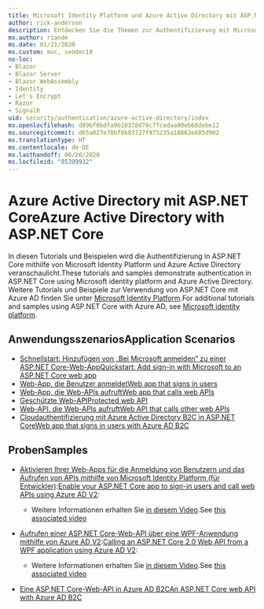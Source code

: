 ```yaml
---
title: Microsoft Identity Platform und Azure Active Directory mit ASP.NET Core
author: rick-anderson
description: Entdecken Sie die Themen zur Authentifizierung mit Microsoft Identity Platform, Azure Active Directory für Web-Apps und APIs in ASP.NET Core.
ms.author: riande
ms.date: 01/21/2020
ms.custom: mvc, seodec18
no-loc:
- Blazor
- Blazor Server
- Blazor WebAssembly
- Identity
- Let's Encrypt
- Razor
- SignalR
uid: security/authentication/azure-active-directory/index
ms.openlocfilehash: d89bf0bdfa9b10378d78c7fcedaa80eb68debe12
ms.sourcegitcommit: d65a027e78bf0b83727f975235a18863e685d902
ms.translationtype: HT
ms.contentlocale: de-DE
ms.lasthandoff: 06/26/2020
ms.locfileid: "85399932"
---
```

# <a name="azure-active-directory-with-aspnet-core"></a><span data-ttu-id="cf077-103">Azure Active Directory mit ASP.NET Core</span><span class="sxs-lookup"><span data-stu-id="cf077-103">Azure Active Directory with ASP.NET Core</span></span>

<span data-ttu-id="cf077-104">In diesen Tutorials und Beispielen wird die Authentifizierung in ASP.NET Core mithilfe von Microsoft Identity Platform und Azure Active Directory veranschaulicht.</span><span class="sxs-lookup"><span data-stu-id="cf077-104">These tutorials and samples demonstrate authentication in ASP.NET Core using Microsoft identity platform and Azure Active Directory.</span></span> <span data-ttu-id="cf077-105">Weitere Tutorials und Beispiele zur Verwendung von ASP.NET Core mit Azure AD finden Sie unter [Microsoft Identity Platform](/azure/active-directory/develop/).</span><span class="sxs-lookup"><span data-stu-id="cf077-105">For additional tutorials and samples using ASP.NET Core with Azure AD, see [Microsoft identity platform](/azure/active-directory/develop/).</span></span>

## <a name="application-scenarios"></a><span data-ttu-id="cf077-106">Anwendungsszenarios</span><span class="sxs-lookup"><span data-stu-id="cf077-106">Application Scenarios</span></span>

* [<span data-ttu-id="cf077-107">Schnellstart: Hinzufügen von „Bei Microsoft anmelden“ zu einer ASP.NET Core-Web-App</span><span class="sxs-lookup"><span data-stu-id="cf077-107">Quickstart: Add sign-in with Microsoft to an ASP.NET Core web app</span></span>](/azure/active-directory/develop/quickstart-v2-aspnet-core-webapp)
* [<span data-ttu-id="cf077-108">Web-App, die Benutzer anmeldet</span><span class="sxs-lookup"><span data-stu-id="cf077-108">Web app that signs in users</span></span>](/azure/active-directory/develop/scenario-web-app-sign-user-overview?tabs=aspnetcore)
* [<span data-ttu-id="cf077-109">Web-App, die Web-APIs aufruft</span><span class="sxs-lookup"><span data-stu-id="cf077-109">Web app that calls web APIs</span></span>](/azure/active-directory/develop/scenario-web-app-call-api-overview)
* [<span data-ttu-id="cf077-110">Geschützte Web-API</span><span class="sxs-lookup"><span data-stu-id="cf077-110">Protected web API</span></span>](/azure/active-directory/develop/scenario-protected-web-api-overview)
* [<span data-ttu-id="cf077-111">Web-API, die Web-APIs aufruft</span><span class="sxs-lookup"><span data-stu-id="cf077-111">Web API that calls other web APIs</span></span>](/azure/active-directory/develop/scenario-web-api-call-api-overview)
* [<span data-ttu-id="cf077-112">Cloudauthentifizierung mit Azure Active Directory B2C in ASP.NET Core</span><span class="sxs-lookup"><span data-stu-id="cf077-112">Web app that signs in users with Azure AD B2C</span></span>](xref:security/authentication/azure-ad-b2c)

## <a name="samples"></a><span data-ttu-id="cf077-113">Proben</span><span class="sxs-lookup"><span data-stu-id="cf077-113">Samples</span></span>

* <span data-ttu-id="cf077-114">[Aktivieren Ihrer Web-Apps für die Anmeldung von Benutzern und das Aufrufen von APIs mithilfe von Microsoft Identity Platform (für Entwickler)](/samples/azure-samples/active-directory-aspnetcore-webapp-openidconnect-v2/enable-webapp-signin/):</span><span class="sxs-lookup"><span data-stu-id="cf077-114">[Enable your ASP.NET Core app to sign-in users and call web APIs using Azure AD V2](/samples/azure-samples/active-directory-aspnetcore-webapp-openidconnect-v2/enable-webapp-signin/):</span></span> 
  * <span data-ttu-id="cf077-115">Weitere Informationen erhalten Sie [in diesem Video](https://channel9.msdn.com/Events/Build/2018/THR5001).</span><span class="sxs-lookup"><span data-stu-id="cf077-115">See [this associated video](https://channel9.msdn.com/Events/Build/2018/THR5001)</span></span>

* <span data-ttu-id="cf077-116">[Aufrufen einer ASP.NET Core-Web-API über eine WPF-Anwendung mithilfe von Azure AD V2](/samples/azure-samples/active-directory-dotnet-native-aspnetcore-v2/calling-an-aspnet-core-web-api-from-a-wpf-application-using-azure-ad-v2/):</span><span class="sxs-lookup"><span data-stu-id="cf077-116">[Calling an ASP.NET Core 2.0 Web API from a WPF application using Azure AD V2](/samples/azure-samples/active-directory-dotnet-native-aspnetcore-v2/calling-an-aspnet-core-web-api-from-a-wpf-application-using-azure-ad-v2/):</span></span> 
  * <span data-ttu-id="cf077-117">Weitere Informationen erhalten Sie [in diesem Video](https://channel9.msdn.com/Events/Build/2018/THR5000).</span><span class="sxs-lookup"><span data-stu-id="cf077-117">See [this associated video](https://channel9.msdn.com/Events/Build/2018/THR5000)</span></span>

* [<span data-ttu-id="cf077-118">Eine ASP.NET Core-Web-API in Azure AD B2C</span><span class="sxs-lookup"><span data-stu-id="cf077-118">An ASP.NET Core web API with Azure AD B2C</span></span>](https://azure.microsoft.com/resources/samples/active-directory-b2c-dotnetcore-webapi/)
